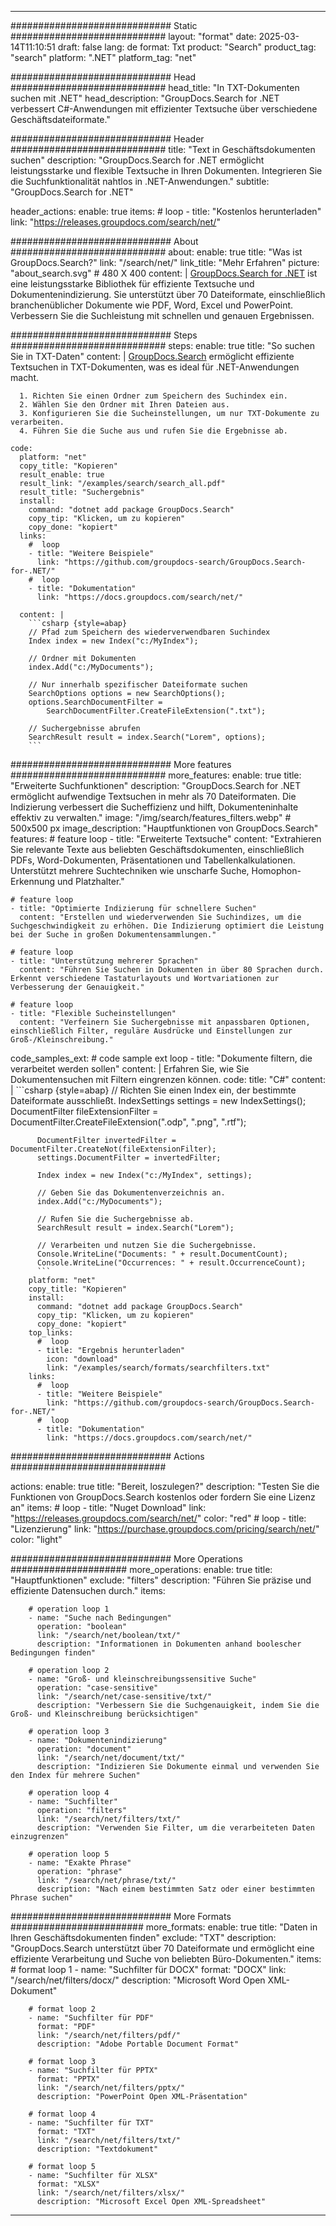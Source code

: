 
---
############################# Static ############################
layout: "format"
date:  2025-03-14T11:10:51
draft: false
lang: de
format: Txt
product: "Search"
product_tag: "search"
platform: ".NET"
platform_tag: "net"

############################# Head ############################
head_title: "In TXT-Dokumenten suchen mit .NET"
head_description: "GroupDocs.Search for .NET verbessert C#-Anwendungen mit effizienter Textsuche über verschiedene Geschäftsdateiformate."

############################# Header ############################
title: "Text in Geschäftsdokumenten suchen" 
description: "GroupDocs.Search for .NET ermöglicht leistungsstarke und flexible Textsuche in Ihren Dokumenten. Integrieren Sie die Suchfunktionalität nahtlos in .NET-Anwendungen."
subtitle: "GroupDocs.Search for .NET" 

header_actions:
  enable: true
  items:
    #  loop
    - title: "Kostenlos herunterladen"
      link: "https://releases.groupdocs.com/search/net/"
      
############################# About ############################
about:
    enable: true
    title: "Was ist GroupDocs.Search?"
    link: "/search/net/"
    link_title: "Mehr Erfahren"
    picture: "about_search.svg" # 480 X 400
    content: |
       [GroupDocs.Search for .NET](/search/net/) ist eine leistungsstarke Bibliothek für effiziente Textsuche und Dokumentenindizierung. Sie unterstützt über 70 Dateiformate, einschließlich branchenüblicher Dokumente wie PDF, Word, Excel und PowerPoint. Verbessern Sie die Suchleistung mit schnellen und genauen Ergebnissen.

############################# Steps ############################
steps:
    enable: true
    title: "So suchen Sie in TXT-Daten"
    content: |
      [GroupDocs.Search](/search/net/) ermöglicht effiziente Textsuchen in TXT-Dokumenten, was es ideal für .NET-Anwendungen macht.
      
      1. Richten Sie einen Ordner zum Speichern des Suchindex ein.
      2. Wählen Sie den Ordner mit Ihren Dateien aus.
      3. Konfigurieren Sie die Sucheinstellungen, um nur TXT-Dokumente zu verarbeiten.
      4. Führen Sie die Suche aus und rufen Sie die Ergebnisse ab.
   
    code:
      platform: "net"
      copy_title: "Kopieren"
      result_enable: true
      result_link: "/examples/search/search_all.pdf"
      result_title: "Suchergebnis"
      install:
        command: "dotnet add package GroupDocs.Search"
        copy_tip: "Klicken, um zu kopieren"
        copy_done: "kopiert"
      links:
        #  loop
        - title: "Weitere Beispiele"
          link: "https://github.com/groupdocs-search/GroupDocs.Search-for-.NET/"
        #  loop
        - title: "Dokumentation"
          link: "https://docs.groupdocs.com/search/net/"
          
      content: |
        ```csharp {style=abap}
        // Pfad zum Speichern des wiederverwendbaren Suchindex
        Index index = new Index("c:/MyIndex");

        // Ordner mit Dokumenten
        index.Add("c:/MyDocuments");

        // Nur innerhalb spezifischer Dateiformate suchen
        SearchOptions options = new SearchOptions();
        options.SearchDocumentFilter = 
            SearchDocumentFilter.CreateFileExtension(".txt");

        // Suchergebnisse abrufen
        SearchResult result = index.Search("Lorem", options);
        ```            

############################# More features ############################
more_features:
  enable: true
  title: "Erweiterte Suchfunktionen"
  description: "GroupDocs.Search for .NET ermöglicht aufwendige Textsuchen in mehr als 70 Dateiformaten. Die Indizierung verbessert die Sucheffizienz und hilft, Dokumenteninhalte effektiv zu verwalten."
  image: "/img/search/features_filters.webp" # 500x500 px
  image_description: "Hauptfunktionen von GroupDocs.Search"
  features:
    # feature loop
    - title: "Erweiterte Textsuche"
      content: "Extrahieren Sie relevante Texte aus beliebten Geschäftsdokumenten, einschließlich PDFs, Word-Dokumenten, Präsentationen und Tabellenkalkulationen. Unterstützt mehrere Suchtechniken wie unscharfe Suche, Homophon-Erkennung und Platzhalter."

    # feature loop
    - title: "Optimierte Indizierung für schnellere Suchen"
      content: "Erstellen und wiederverwenden Sie Suchindizes, um die Suchgeschwindigkeit zu erhöhen. Die Indizierung optimiert die Leistung bei der Suche in großen Dokumentensammlungen."

    # feature loop
    - title: "Unterstützung mehrerer Sprachen"
      content: "Führen Sie Suchen in Dokumenten in über 80 Sprachen durch. Erkennt verschiedene Tastaturlayouts und Wortvariationen zur Verbesserung der Genauigkeit."

    # feature loop
    - title: "Flexible Sucheinstellungen"
      content: "Verfeinern Sie Suchergebnisse mit anpassbaren Optionen, einschließlich Filter, reguläre Ausdrücke und Einstellungen zur Groß-/Kleinschreibung."
      
  code_samples_ext:
    # code sample ext loop
    - title: "Dokumente filtern, die verarbeitet werden sollen"
      content: |
        Erfahren Sie, wie Sie Dokumentensuchen mit Filtern eingrenzen können.
      code:
        title: "C#"
        content: |
          ```csharp {style=abap}
          // Richten Sie einen Index ein, der bestimmte Dateiformate ausschließt.
          IndexSettings settings = new IndexSettings();
          DocumentFilter fileExtensionFilter = 
            DocumentFilter.CreateFileExtension(".odp", ".png", ".rtf");

          DocumentFilter invertedFilter = DocumentFilter.CreateNot(fileExtensionFilter);
          settings.DocumentFilter = invertedFilter;

          Index index = new Index("c:/MyIndex", settings);
              
          // Geben Sie das Dokumentenverzeichnis an.
          index.Add("c:/MyDocuments");

          // Rufen Sie die Suchergebnisse ab.
          SearchResult result = index.Search("Lorem");
          
          // Verarbeiten und nutzen Sie die Suchergebnisse.
          Console.WriteLine("Documents: " + result.DocumentCount);
          Console.WriteLine("Occurrences: " + result.OccurrenceCount);
          ```
        platform: "net"
        copy_title: "Kopieren"
        install:
          command: "dotnet add package GroupDocs.Search"
          copy_tip: "Klicken, um zu kopieren"
          copy_done: "kopiert"
        top_links:
          #  loop
          - title: "Ergebnis herunterladen"
            icon: "download"
            link: "/examples/search/formats/searchfilters.txt"
        links:
          #  loop
          - title: "Weitere Beispiele"
            link: "https://github.com/groupdocs-search/GroupDocs.Search-for-.NET/"
          #  loop
          - title: "Dokumentation"
            link: "https://docs.groupdocs.com/search/net/"
            

            


############################# Actions ############################

actions:
  enable: true
  title: "Bereit, loszulegen?"
  description: "Testen Sie die Funktionen von GroupDocs.Search kostenlos oder fordern Sie eine Lizenz an"
  items:
    #  loop
    - title: "Nuget Download"
      link: "https://releases.groupdocs.com/search/net/"
      color: "red"
        #  loop
    - title: "Lizenzierung"
      link: "https://purchase.groupdocs.com/pricing/search/net/"
      color: "light"


############################# More Operations #####################
more_operations:
    enable: true
    title: "Hauptfunktionen"
    exclude: "filters"
    description: "Führen Sie präzise und effiziente Datensuchen durch."
    items: 
          
        # operation loop 1
        - name: "Suche nach Bedingungen"
          operation: "boolean"
          link: "/search/net/boolean/txt/"
          description: "Informationen in Dokumenten anhand boolescher Bedingungen finden"

        # operation loop 2
        - name: "Groß- und kleinschreibungssensitive Suche"
          operation: "case-sensitive"
          link: "/search/net/case-sensitive/txt/"
          description: "Verbessern Sie die Suchgenauigkeit, indem Sie die Groß- und Kleinschreibung berücksichtigen"

        # operation loop 3
        - name: "Dokumentenindizierung"
          operation: "document"
          link: "/search/net/document/txt/"
          description: "Indizieren Sie Dokumente einmal und verwenden Sie den Index für mehrere Suchen"

        # operation loop 4
        - name: "Suchfilter"
          operation: "filters"
          link: "/search/net/filters/txt/"
          description: "Verwenden Sie Filter, um die verarbeiteten Daten einzugrenzen"

        # operation loop 5
        - name: "Exakte Phrase"
          operation: "phrase"
          link: "/search/net/phrase/txt/"
          description: "Nach einem bestimmten Satz oder einer bestimmten Phrase suchen"
          
        
          
############################# More Formats ########################
more_formats:
    enable: true
    title: "Daten in Ihren Geschäftsdokumenten finden"
    exclude: "TXT"
    description: "GroupDocs.Search unterstützt über 70 Dateiformate und ermöglicht eine effiziente Verarbeitung und Suche von beliebten Büro-Dokumenten."
    items: 
        # format loop 1
        - name: "Suchfilter für DOCX"
          format: "DOCX"
          link: "/search/net/filters/docx/"
          description: "Microsoft Word Open XML-Dokument"
          
        # format loop 2
        - name: "Suchfilter für PDF"
          format: "PDF"
          link: "/search/net/filters/pdf/"
          description: "Adobe Portable Document Format"
          
        # format loop 3
        - name: "Suchfilter für PPTX"
          format: "PPTX"
          link: "/search/net/filters/pptx/"
          description: "PowerPoint Open XML-Präsentation"

        # format loop 4
        - name: "Suchfilter für TXT"
          format: "TXT"
          link: "/search/net/filters/txt/"
          description: "Textdokument"
          
        # format loop 5
        - name: "Suchfilter für XLSX"
          format: "XLSX"
          link: "/search/net/filters/xlsx/"
          description: "Microsoft Excel Open XML-Spreadsheet"
  

---
